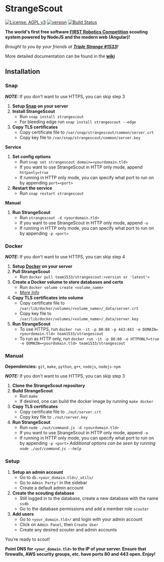 # StrangeScout

[![License: AGPL v3](https://img.shields.io/badge/License-AGPL%20v3-blue.svg)](https://www.gnu.org/licenses/agpl-3.0)
[![version](https://img.shields.io/github/tag-date/triplestrange/strangescout.svg?label=version&style=flat)](https://github.com/triplestrange/StrangeScout/releases/)
[![Build Status](https://travis-ci.com/triplestrange/StrangeScout.svg?branch=master)](https://travis-ci.com/triplestrange/StrangeScout)

**The world's first free software [FIRST Robotics Competition](https://firstinspires.org) scouting system powered by NodeJS and the modern web (Angular)!**

_Brought to you by your friends at **[Triple Strange #1533](http://ecgrobotics.org)!**_

More detailed documentation can be found in the **[wiki](https://github.com/triplestrange/StrangeScout/wiki/)**

## Installation

### Snap

***NOTE:*** If you don't want to use HTTPS, you can skip step 3
1. **Setup [Snap](https://snapcraft.io/) on your server**
2. **Install StrangeScout**
	- Run `snap install strangescout`
	- For bleeding edge run `snap install strangescout --edge`
3. **Copy TLS certificates**
	- Copy certificate file to `/var/snap/strangescout/common/server.crt`
	- Copy key file to `/var/snap/strangescout/common/server.key`

**Service**
1. **Set config options**
	- Run `snap set strangescout domain=<yourdomain.tld>`
	- If you want to use StrangeScout in HTTP only mode, append `httponly=true`
	- If running in HTTP only mode, you can specify what port to run on by appending `port=<port>`
2. **Restart the service**
	- Run `snap restart strangescout`

**Manual**
1. **Run StrangeScout**
	- Run `strangescout -d <yourdomain.tld>`
	- If you want to use StrangeScout in HTTP only mode, append `-o`
	- If running in HTTP only mode, you can specify what port to run on by appending `-p <port>`

### Docker

***NOTE:*** If you don't want to use HTTPS, you can skip step 4
1. **Setup [Docker](https://www.docker.com/) on your server**
2. **Pull StrangeScout**
	- Run `docker pull team1533/strangescout:<version or 'latest'>`
3. **Create a Docker volume to store databases and certs**
	- Run `docker volume create <volume_name>`
	- *[More Info](https://docs.docker.com/engine/reference/commandline/volume_create/)*
4. **Copy TLS certificates into volume**
	- Copy certificate file to `/var/lib/docker/volumes/<volume_name>/_data/server.crt`
	- Copy key file to `/var/lib/docker/volumes/<volume_name>/_data/server.key`
5. **Run StrangeScout**
	- To use HTTPS, run `docker run -it -p 80:80 -p 443:443 -e DOMAIN=<yourdomain.tld> team1533/strangescout`
	- To run as HTTP only, run `docker run -it -p 80:80 -e HTTPONLY=true -e DOMAIN=<yourdomain.tld> team1533/strangescout`

### Manual

**Dependencies:** `git`, `make`, `python`, `g++`, `nodejs`, `nodejs-npm`

***NOTE:*** If you don't want to use HTTPS, you can skip step 3
1. **Clone the StrangeScout repository**
2. **Build StrangeScout**
	- Run `make`
	- If desired, one can build the docker image by running `make docker`
3. **Copy TLS certificates**
	- Copy certificate file to `./out/server.crt`
	- Copy key file to `./out/server.key`
4. **Run StrangeScout**
	- Run `node ./out/command.js -d <yourdomain.tld>`
	- If you want to use StrangeScout in HTTP only mode, append `-o`
	- If running in HTTP only mode, you can specify what port to run on by appending `-p <port>`
	*Additional options can be seen by running `node ./out/command.js --help`*

### Setup

1. **Setup an admin account**
	- Go to `db.<your_domain.tld>/_utils/`
	- Go to `Admin Party!` in the sidebar
	- Create a default admin account
2. **Create the scouting database**
	- Still logged in to the database, create a new database with the name `ssdb`
	- Go to the database permissions and add a member role `scouter`
3. **Add users**
	- Go to `<your_domain.tld>/` and login with your admin account
	- Click on `Admin Panel`, then `Create User`
	- Create any desired scouter and admin accounts

You're ready to scout!

**Point DNS for `<your_domain.tld>` to the IP of your server. Ensure that firewalls, AWS security groups, etc. have ports 80 and 443 open. Enjoy!**
